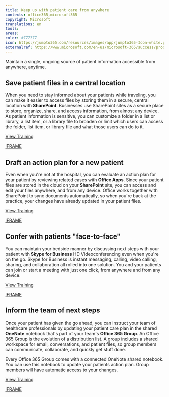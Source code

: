 ```yaml
---
title: Keep up with patient care from anywhere
contexts: office365,microsoft365
copyright: Microsoft
translations: en
tools: 
areas: 
color: #777777
icon: https://jumpto365.com/resources/images/app/jumpto365-Icon-white.png
externalref: https://www.microsoft.com/en-us/microsoft-365/success/productivitylibrary/keep-up-with-patient-care-from-anywhere
---
```

Maintain a single, ongoing source of patient information accessible from anywhere, anytime.


## Save patient files in a central location

When you need to stay informed about your patients while traveling, you can make it easier to access files by storing them in a secure, central location with **SharePoint**. Businesses use SharePoint sites as a secure place to store, organize, share, and access information, from almost any device. As patient information is sensitive, you can customize a folder in a list or library, a list item, or a library file to broaden or limit which users can access the folder, list item, or library file and what those users can do to it. 

[View Training](https://support.office.com/article/Collaborate-with-team-content-using-SharePoint-Online-2dd9aeff-7749-4b78-9696-eb0f6267f1f5)

[IFRAME](https://www.microsoft.com/en-us/videoplayer/embed/RE1UCma)

## Draft an action plan for a new patient

Even when you're not at the hospital, you can evaluate an action plan for your patient by reviewing related cases with **Office Apps**. Since your patient files are stored in the cloud on your **SharePoint** site, you can access and edit your files anywhere, and from any device. Office works together with SharePoint to sync documents automatically, so when you're back at the practice, your changes have already updated in your patient files.

[View Training](https://support.office.com/en-US/article/Using-Office-Online-in-your-organization-s-SharePoint-site-73B51B4A-EA0B-4E20-AF5D-50232D9E73CA)

[IFRAME](https://www.microsoft.com/en-us/videoplayer/embed/RE1TMij)

## Confer with patients "face-to-face"

You can maintain your bedside manner by discussing next steps with your patient with **Skype for Business** HD Videoconferencing even when you're on the go. Skype for Business is instant messaging, calling, video calling, sharing, and collaboration all rolled into one solution. You and your patients can join or start a meeting with just one click, from anywhere and from any device.

[View Training](https://support.office.com/article/Communicate-with-voice-and-video-c1fb68bb-fdfc-4bf5-af41-2ac88e9b6fb0)

[IFRAME](https://www.microsoft.com/en-us/videoplayer/embed/RE1Tmri)

## Inform the team of next steps

Once your patient has given the go ahead, you can instruct your team of healthcare professionals by updating your patient care plan in the shared **OneNote** notebook that's part of your team's **Office 365 Group**. An Office 365 Group is the evolution of a distribution list. A group includes a shared workspace for email, conversations, and patient files, so group members can communicate, collaborate, and quickly get stuff done.

Every Office 365 Group comes with a connected OneNote shared notebook. You can use this notebook to update your patients action plan. Group members will have automatic access to your changes.

[View Training](https://support.office.com/en-US/article/Learn-about-Office-365-groups-b565caa1-5c40-40ef-9915-60fdb2d97fa2)

[IFRAME](https://www.microsoft.com/en-us/videoplayer/embed/RE1TzhI)

